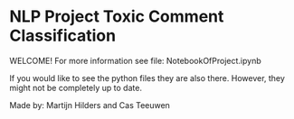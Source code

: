 # NLP Project Toxic Comment Classification

WELCOME!
For more information see file: NotebookOfProject.ipynb

If you would like to see the python files they are also there. However, they might not be completely up to date.

Made by: Martijn Hilders and Cas Teeuwen 



